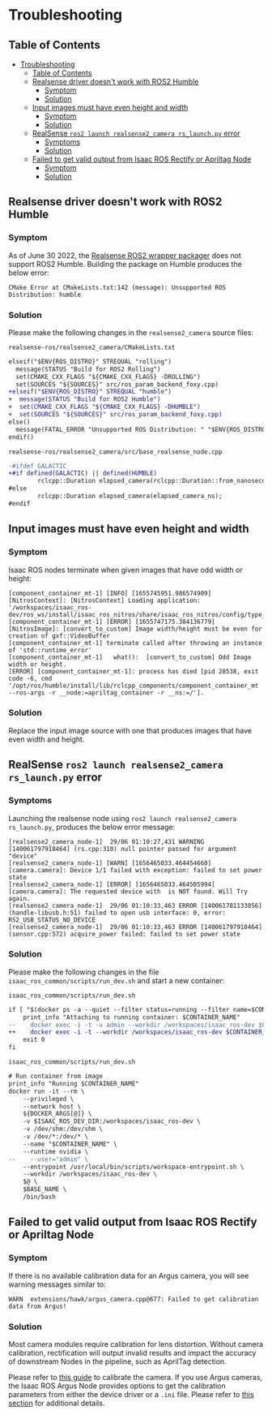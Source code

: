 # Troubleshooting

## Table of Contents
- [Troubleshooting](#troubleshooting)
  - [Table of Contents](#table-of-contents)
  - [Realsense driver doesn't work with ROS2 Humble](#realsense-driver-doesnt-work-with-ros2-humble)
    - [Symptom](#symptom)
    - [Solution](#solution)
  - [Input images must have even height and width](#input-images-must-have-even-height-and-width)
    - [Symptom](#symptom-1)
    - [Solution](#solution-1)
  - [RealSense `ros2 launch realsense2_camera rs_launch.py` error](#realsense-ros2-launch-realsense2_camera-rs_launchpy-error)
    - [Symptoms](#symptoms)
    - [Solution](#solution-2)
  - [Failed to get valid output from Isaac ROS Rectify or Apriltag Node](#failed-to-get-valid-output-from-isaac-ros-rectify-or-apriltag-node)
    - [Symptom](#symptom-2)
    - [Solution](#solution-3)

## Realsense driver doesn't work with ROS2 Humble
### Symptom
As of June 30 2022, the [Realsense ROS2 wrapper packager](https://github.com/IntelRealSense/realsense-ros/tree/ros2) does not support ROS2 Humble. Building the package on Humble produces the below error:

`CMake Error at CMakeLists.txt:142 (message):
  Unsupported ROS Distribution: humble`
### Solution
Please make the following changes in the `realsense2_camera` source files:

`realsense-ros/realsense2_camera/CMakeLists.txt`
```diff
elseif("$ENV{ROS_DISTRO}" STREQUAL "rolling")
  message(STATUS "Build for ROS2 Rolling")
  set(CMAKE_CXX_FLAGS "${CMAKE_CXX_FLAGS} -DROLLING")
  set(SOURCES "${SOURCES}" src/ros_param_backend_foxy.cpp)
+elseif("$ENV{ROS_DISTRO}" STREQUAL "humble")
+  message(STATUS "Build for ROS2 Humble")
+  set(CMAKE_CXX_FLAGS "${CMAKE_CXX_FLAGS} -DHUMBLE")
+  set(SOURCES "${SOURCES}" src/ros_param_backend_foxy.cpp)
else()
  message(FATAL_ERROR "Unsupported ROS Distribution: " "$ENV{ROS_DISTRO}")
endif()
```
`realsense-ros/realsense2_camera/src/base_realsense_node.cpp`

```diff
-#ifdef GALACTIC
+#if defined(GALACTIC) || defined(HUMBLE)
        rclcpp::Duration elapsed_camera(rclcpp::Duration::from_nanoseconds(elapsed_camera_ns));
#else
        rclcpp::Duration elapsed_camera(elapsed_camera_ns);
#endif
```

## Input images must have even height and width
### Symptom
Isaac ROS nodes terminate when given images that have odd width or height:
```
[component_container_mt-1] [INFO] [1655745951.986574909] [NitrosContext]: [NitrosContext] Loading application: '/workspaces/isaac_ros-dev/ros_ws/install/isaac_ros_nitros/share/isaac_ros_nitros/config/type_adapter_nitros_context_graph.yaml'
[component_container_mt-1] [ERROR] [1655747175.384136779] [NitrosImage]: [convert_to_custom] Image width/height must be even for creation of gxf::VideoBuffer
[component_container_mt-1] terminate called after throwing an instance of 'std::runtime_error'
[component_container_mt-1]   what():  [convert_to_custom] Odd Image width or height.
[ERROR] [component_container_mt-1]: process has died [pid 28538, exit code -6, cmd '/opt/ros/humble/install/lib/rclcpp_components/component_container_mt --ros-args -r __node:=apriltag_container -r __ns:=/'].
```
### Solution
Replace the input image source with one that produces images that have even width and height.
## RealSense `ros2 launch realsense2_camera rs_launch.py` error
### Symptoms
Launching the realsense node using `ros2 launch realsense2_camera rs_launch.py`, produces the below error message:

```
[realsense2_camera_node-1]  29/06 01:10:27,431 WARNING [140061797918464] (rs.cpp:310) null pointer passed for argument "device"
[realsense2_camera_node-1] [WARN] [1656465033.464454660] [camera.camera]: Device 1/1 failed with exception: failed to set power state
[realsense2_camera_node-1] [ERROR] [1656465033.464505994] [camera.camera]: The requested device with  is NOT found. Will Try again.
[realsense2_camera_node-1]  29/06 01:10:33,463 ERROR [140061781133056] (handle-libusb.h:51) failed to open usb interface: 0, error: RS2_USB_STATUS_NO_DEVICE
[realsense2_camera_node-1]  29/06 01:10:33,463 ERROR [140061797918464] (sensor.cpp:572) acquire_power failed: failed to set power state
```

### Solution
Please make the following changes in the file `isaac_ros_common/scripts/run_dev.sh` and start a new container:

`isaac_ros_common/scripts/run_dev.sh`
```diff
if [ "$(docker ps -a --quiet --filter status=running --filter name=$CONTAINER_NAME)" ]; then
    print_info "Attaching to running container: $CONTAINER_NAME"
--    docker exec -i -t -u admin --workdir /workspaces/isaac_ros-dev $CONTAINER_NAME /bin/bash $@
++    docker exec -i -t --workdir /workspaces/isaac_ros-dev $CONTAINER_NAME /bin/bash $@
    exit 0
fi
```

`isaac_ros_common/scripts/run_dev.sh`
```diff
# Run container from image
print_info "Running $CONTAINER_NAME"
docker run -it --rm \
    --privileged \
    --network host \
    ${DOCKER_ARGS[@]} \
    -v $ISAAC_ROS_DEV_DIR:/workspaces/isaac_ros-dev \
    -v /dev/shm:/dev/shm \
    -v /dev/*:/dev/* \
    --name "$CONTAINER_NAME" \
    --runtime nvidia \
--    --user="admin" \
    --entrypoint /usr/local/bin/scripts/workspace-entrypoint.sh \
    --workdir /workspaces/isaac_ros-dev \
    $@ \
    $BASE_NAME \
    /bin/bash
```
## Failed to get valid output from Isaac ROS Rectify or Apriltag Node
### Symptom
If there is no available calibration data for an Argus camera, you will see warning messages similar to:

```
WARN  extensions/hawk/argus_camera.cpp@677: Failed to get calibration data from Argus!
```

### Solution
Most camera modules require calibration for lens distortion. Without camera calibration, rectification will output invalid results and impact the accuracy of downstream Nodes in the pipeline, such as AprilTag detection. 

Please refer to [this guide](./camera-calibration.md) to calibrate the camera. If you use Argus cameras, the Isaac ROS Argus Node provides options to get the calibration parameters from either the device driver or a `.ini` file. Please refer to [this section](https://github.com/NVIDIA-ISAAC-ROS/isaac_ros_argus_camera/blob/main/README.md#camerainfo-message) for additional details.

